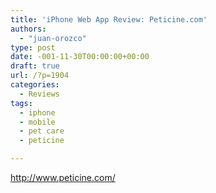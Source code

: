 ```yaml
---
title: 'iPhone Web App Review: Peticine.com'
authors: 
  - "juan-orozco"
type: post
date: -001-11-30T00:00:00+00:00
draft: true
url: /?p=1904
categories:
  - Reviews
tags:
  - iphone
  - mobile
  - pet care
  - peticine

---
```

http://www.peticine.com/